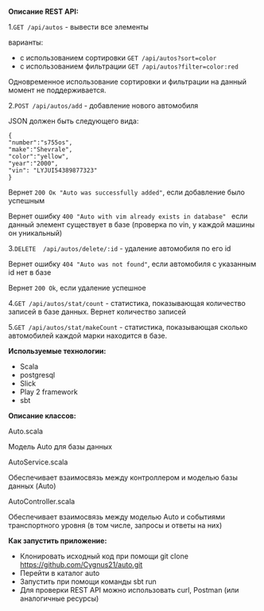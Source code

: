 ﻿**Описание REST API:**

1.`GET /api/autos` - вывести все элементы

   варианты:
   - с использованием сортировки `GET /api/autos?sort=color`
   - с использованием фильтрации `GET /api/autos?filter=color:red`

   Одновременное использование сортировки и фильтрации на данный момент не поддерживается.


2.`POST /api/autos/add`  - добавление нового автомобиля

JSON должен быть следующего вида:

```
{
"number":"s755os",
"make":"Shevrale",
"color":"yellow",
"year":"2000",
"vin": "LYJUI54389877323"
}
```

Вернет `200 Ок "Auto was successfully added"`, если добавление было успешным

Вернет ошибку `400 "Auto with vim already exists in database" `
если данный элемент существует в базе (проверка по vin, у каждой машины он уникальный)

3.`DELETE  /api/autos/delete/:id` - удаление автомобиля по его id

Вернет ошибку `404 "Auto was not found"`, если автомобиля с указанным id нет в базе

Вернет `200 Ok`, если удаление успешное 

4.`GET /api/autos/stat/count` - статистика, показывающая количество записей в 
базе данных.
Вернет количество записей

5.`GET /api/autos/stat/makeCount` - статистика, показывающая сколько автомобилей 
каждой марки находится в базе.

**Используемые технологии:**
 - Scala
 - postgresql
 - Slick
 - Play 2 framework
 - sbt
 
**Описание классов:**

Auto.scala

Модель Auto для базы данных

AutoService.scala

Обеспечивает взаимосвязь между контроллером и моделью базы данных (Auto)

AutoController.scala

Обеспечивает взаимосвязь между моделью Auto и событиями транспортного уровня
(в том числе, запросы и ответы на них)

**Как запустить приложение:**
 - Клонировать исходный код при помощи git clone https://github.com/Cygnus21/auto.git
 - Перейти в каталог auto
 - Запустить при помощи команды sbt run
 - Для проверки REST API можно использовать curl, Postman (или аналогичные ресурсы)